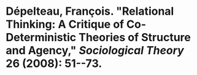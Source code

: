 Dépelteau, François. "Relational Thinking: A Critique of Co-Deterministic Theories of Structure and Agency," *Sociological Theory* 26 (2008): 51--73.
===